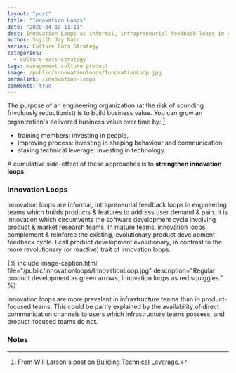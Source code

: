 ```yaml
---
layout: "post"
title: "Innovation Loops"
date: "2020-04-18 11:11"
desc: Innovation Loops as informal, intrapreneurial feedback loops in engineering teams
author: Sujith Jay Nair
series: Culture Eats Strategy
categories:
  - culture-eats-strategy
tags: management culture product
image: /public/innovationloops/InnovationLoop.jpg
permalink: /innovation-loops
comments: true
---
```

The purpose of an engineering organization (at the risk of sounding frivolously reductionist) is to build business value. You can grow an organization's delivered business value over time by: [^1]

- training members: investing in people,
- improving process: investing in shaping behaviour and communication,
- staking technical leverage: investing in technology.

A cumulative side-effect of these approaches is to **strengthen innovation loops**.

### Innovation Loops

Innovation loops are informal, intrapreneurial feedback loops in engineering teams which builds products & features to address user demand & pain. It is innovation which circumvents the software development cycle involving product & market research teams. In mature teams, innovation loops complement & reinforce the existing, evolutionary product development feedback cycle. I call product development evolutionary, in contrast to the more revolutionary (or reactive) trait of innovation loops.

{% include image-caption.html file="/public/innovationloops/InnovationLoop.jpg" description="Regular product development as green arrows; Innovation loops as red squiggles." %}

Innovation loops are more prevalent in infrastructure teams than in product-focused teams. This could be partly explained by the availability of direct communication channels to users which infrastructure teams possess, and product-focused teams do not.

<!--break-->

### Notes
[^1]: From Will Larson's post on [Building Technical Leverage](http://lethain.com/building-technical-leverage/).

